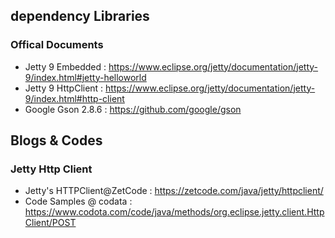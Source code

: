 ## dependency Libraries

### Offical Documents

* Jetty 9 Embedded : https://www.eclipse.org/jetty/documentation/jetty-9/index.html#jetty-helloworld
* Jetty 9 HttpClient : https://www.eclipse.org/jetty/documentation/jetty-9/index.html#http-client
* Google Gson 2.8.6 : https://github.com/google/gson

## Blogs & Codes

### Jetty Http Client

* Jetty's HTTPClient@ZetCode :  https://zetcode.com/java/jetty/httpclient/
* Code Samples @ codata :  https://www.codota.com/code/java/methods/org.eclipse.jetty.client.HttpClient/POST